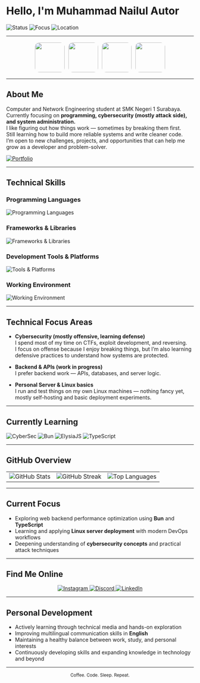 # Hello, I'm Muhammad Nailul Autor

![Status](https://img.shields.io/badge/Status-Student-blue?style=for-the-badge)
![Focus](https://img.shields.io/badge/Focus-Cybersecurity%20%7C%20Backend-orange?style=for-the-badge)
![Location](https://img.shields.io/badge/Base-Indonesia-red?style=for-the-badge)

---

<p align="center">
  <img src="https://asianwiki.com/images/7/7a/Minami_Hamabe-2000-p1.jpg" width="80" style="border-radius:12px; margin:3px;">
  <img src="https://k.sinaimg.cn/n/sinacn20117/389/w852h1137/20190705/47ed-hzmafvm4848771.jpg/w700d1q75cms.jpg" width="80" style="border-radius:12px; margin:3px;">
  <img src="https://image.tmdb.org/t/p/w500/8Ug3ar5eT4AhSKL5kY14daf4PDh.jpg" width="80" style="border-radius:12px; margin:3px;">
  <img src="https://i.pinimg.com/736x/ae/0a/e8/ae0ae84c27d25e9d0ddf5a41de1b31b4.jpg" width="80" style="border-radius:12px; margin:3px;">
</p>

---

## About Me

Computer and Network Engineering student at SMK Negeri 1 Surabaya.  
Currently focusing on <b>programming, cybersecurity (mostly attack side), and system administration.</b>  
I like figuring out how things work — sometimes by breaking them first.  
Still learning how to build more reliable systems and write cleaner code.  
I’m open to new challenges, projects, and opportunities that can help me grow as a developer and problem-solver.

[![Portfolio](https://img.shields.io/badge/Portfolio-hynaii.my.id-9cf?style=for-the-badge&logo=firefox&logoColor=white)](https://hynaii.my.id)

---

## Technical Skills

### Programming Languages
<p align="left">
  <img src="https://skillicons.dev/icons?i=html,css,js,ts,python,php" alt="Programming Languages" />
</p>

### Frameworks & Libraries
<p align="left">
  <img src="https://skillicons.dev/icons?i=laravel,react,nextjs,nodejs,bun,elysia,tailwind" alt="Frameworks & Libraries" />
</p>

### Development Tools & Platforms
<p align="left">
  <img src="https://skillicons.dev/icons?i=git,vscode,docker,vercel,mysql,mongodb,supabase" alt="Tools & Platforms" />
</p>

### Working Environment
<p align="left">
  <img src="https://skillicons.dev/icons?i=windows,kali,linux" alt="Working Environment" />
</p>

---

## Technical Focus Areas

- **Cybersecurity (mostly offensive, learning defense)**  
  I spend most of my time on CTFs, exploit development, and reversing.  
  I focus on offense because I enjoy breaking things, but I’m also learning defensive practices to understand how systems are protected.

- **Backend & APIs (work in progress)**  
  I prefer backend work — APIs, databases, and server logic.

- **Personal Server & Linux basics**  
  I run and test things on my own Linux machines — nothing fancy yet, mostly self-hosting and basic deployment experiments.

---

## Currently Learning

![CyberSec](https://img.shields.io/badge/Cybersecurity-red?style=for-the-badge&logo=metasploit&logoColor=white)
![Bun](https://img.shields.io/badge/Bun-black?style=for-the-badge&logo=bun&logoColor=white)
![ElysiaJS](https://img.shields.io/badge/ElysiaJS-purple?style=for-the-badge&logo=elysia&logoColor=white)
![TypeScript](https://img.shields.io/badge/TypeScript-3178C6?style=for-the-badge&logo=typescript&logoColor=white)

---

## GitHub Overview

<div align="center">
  <table border=0>
    <tr>
      <td><img src="https://github-readme-stats.vercel.app/api?username=hydraa94&theme=tokyonight&show_icons=true&hide_border=true&count_private=true" alt="GitHub Stats" /></td>
      <td><img src="https://streak-stats.demolab.com?user=hydraa94&theme=tokyonight&hide_border=true" alt="GitHub Streak" /></td>
      <td><img src="https://github-readme-stats.vercel.app/api/top-langs/?username=hydraa94&theme=tokyonight&show_icons=true&hide_border=true&layout=compact" alt="Top Languages" /></td>
    </tr>
  </table>
</div>

---

## Current Focus

- Exploring web backend performance optimization using **Bun** and **TypeScript**  
- Learning and applying **Linux server deployment** with modern DevOps workflows  
- Deepening understanding of **cybersecurity concepts** and practical attack techniques  

---

## Find Me Online

<p align="center">
  <a href="https://www.instagram.com/nailull948/">
    <img src="https://img.shields.io/badge/Instagram-%23E4405F?style=for-the-badge&logo=instagram&logoColor=white" alt="Instagram"/>
  </a>
  <a href="https://discord.com/users/hydraa.xn">
    <img src="https://img.shields.io/badge/Discord-%235865F2?style=for-the-badge&logo=discord&logoColor=white" alt="Discord"/>
  </a>
  <a href="https://www.linkedin.com/in/m-nailul-autor/">
    <img src="https://img.shields.io/badge/LinkedIn-%230A66C2?style=for-the-badge&logo=linkedin&logoColor=white" alt="LinkedIn"/>
  </a>
</p>

---

## Personal Development

- Actively learning through technical media and hands-on exploration  
- Improving multilingual communication skills in **English**  
- Maintaining a healthy balance between work, study, and personal interests  
- Continuously developing skills and expanding knowledge in technology and beyond  

---

<div align="center">
  <sub>Coffee. Code. Sleep. Repeat.</sub>
</div>
